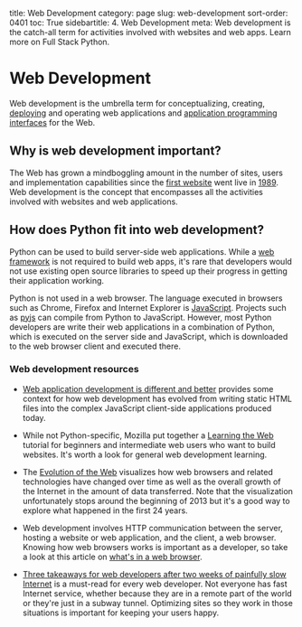 title: Web Development
category: page
slug: web-development
sort-order: 0401
toc: True
sidebartitle: 4. Web Development
meta: Web development is the catch-all term for activities involved with websites and web apps. Learn more on Full Stack Python.


# Web Development
Web development is the umbrella term for conceptualizing, creating, 
[deploying](/deployment.html) and operating web applications and 
[application programming interfaces](/application-programming-interfaces.html)
for the Web.


## Why is web development important?
The Web has grown a mindboggling amount in the number of sites, users and
implementation capabilities since the 
[first website](http://info.cern.ch/hypertext/WWW/TheProject.html) went live
in [1989](http://home.cern/topics/birth-web). Web development is the concept
that encompasses all the activities involved with websites and web 
applications.

## How does Python fit into web development?
Python can be used to build server-side web applications. While a
[web framework](/web-frameworks.html) is not required to build web apps,
it's rare that developers would not use existing open source libraries to
speed up their progress in getting their application working.

Python is not used in a web browser. The language executed in browsers
such as Chrome, Firefox and Internet Explorer is 
[JavaScript](/javascript.html). Projects such as [pyjs](http://pyjs.org/) 
can compile from Python to JavaScript. However, most Python developers are 
write their web applications in a combination of Python, which is executed
on the server side and JavaScript, which is downloaded to the web browser
client and executed there.


### Web development resources
* [Web application development is different and better](http://radar.oreilly.com/2014/01/web-application-development-is-different-and-better.html)
  provides some context for how web development has evolved from writing
  static HTML files into the complex JavaScript client-side applications
  produced today.

* While not Python-specific, Mozilla put together a 
  [Learning the Web](https://developer.mozilla.org/en-US/Learn) tutorial
  for beginners and intermediate web users who want to build websites.
  It's worth a look for general web development learning.

* The [Evolution of the Web](http://www.evolutionoftheweb.com/) visualizes 
  how web browsers and related technologies have changed over time as well as
  the overall growth of the Internet in the amount of data transferred. Note 
  that the visualization unfortunately stops around the beginning of 2013 but
  it's a good way to explore what happened in the first 24 years.

* Web development involves HTTP communication between the server, hosting
  a website or web application, and the client, a web browser. Knowing
  how web browsers works is important as a developer, so take a look at
  this article on 
  [what's in a web browser](https://medium.com/@camaelon/what-s-in-a-web-browser-83793b51df6c).

* [Three takeaways for web developers after two weeks of painfully slow Internet](https://medium.com/@zengabor/three-takeaways-for-web-developers-after-two-weeks-of-painfully-slow-internet-9e7f6d47726e)
  is a must-read for every web developer. Not everyone has fast Internet
  service, whether because they are in a remote part of the world or they're
  just in a subway tunnel. Optimizing sites so they work in those situations
  is important for keeping your users happy.
